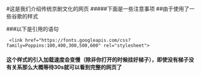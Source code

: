 #这是我们介绍传统京剧文化的网页
#####下面是一些注意事项
##由于使用了一些谷歌的样式

###以下是引用的语句

     <link href="https://fonts.googleapis.com/css?family=Poppins:100,400,300,500,600" rel="stylesheet">

     
#### 这个样式的引入加载速度会变慢（除非你打开的时候挂好梯子），即使没有梯子没有关系那么大概等待30s就可以看到完整的网页了